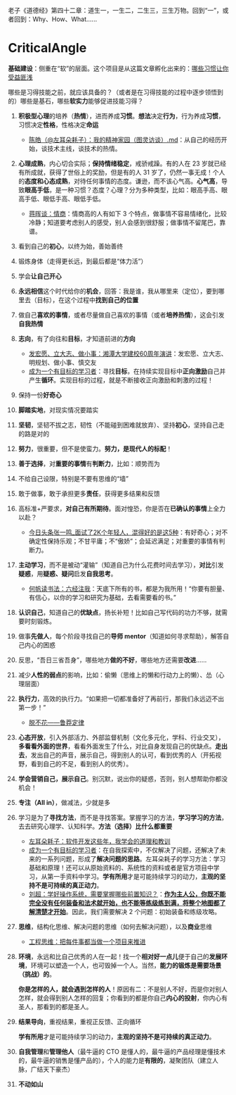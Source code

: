 老子《道德经》第四十二章：道生一，一生二，二生三，三生万物。回到“一”，或者回到：Why、How、What......

# CriticalAngle

**基础建设**：侧重在“软”的层面。这个项目是从这篇文章孵化出来的：[哪些习惯让你受益匪浅](./哪些习惯让你受益匪浅.md)

哪些是习得技能之前，就应该具备的？（或者是在习得技能的过程中逐步领悟到的）哪些是基石，哪些**软实力**能够促进技能习得？

1. **积极型心理**的培养（**热情**），进而养成**习惯**。**想法**决定**行为**，行为养成**习惯**，习惯决定**性格**，性格决定**命运**

   * [陈皓（@左耳朵耗子）：我的精神家园（图灵访谈）.md](./陈皓（@左耳朵耗子）：我的精神家园（图灵访谈）.md)：从自己的经历开始，谈技术主线，谈技术的热情。

2. **心理成熟**，内心切合实际；**保持情绪稳定**，戒骄戒躁。有的人在 23 岁就已经有所成就，获得了世俗上的奖励，但是有的人 31 岁了，仍然一事无成！个人的**态度和心态成熟**，对待任何事情的态度。谦逊，而不该心气高。**心气高**，导致**眼高手低**，是一种习惯？态度？心理？分为多种类型，比如：眼高手高、眼高手低、眼低手高、眼低手低。

   * [蒋晖谈：情商](./蒋晖谈：情商.md)：情商高的人有如下 3 个特点，做事情不容易情绪化，比较冷静；知道要考虑别人的感受，别人会感到很舒服；做事情不留尾巴，靠谱。

3. 看到自己的**初心**，以终为始，善始善终

4. 锻炼身体（走得更长远，到最后都是“体力活”）

5. 学会**让自己开心**

6. **永远相信**这个时代给你的**机会**，回答：我是谁，我从哪里来（定位），要到哪里去（目标），在这个过程中**找到自己的位置**

7. 做自己**喜欢的事情**，或者尽量做自己喜欢的事情（或者**培养热情**），这会引发**自我热情**

8. **志向**，有了向往和**目标**，才知道前进的**方向**

   * [发宏愿、立大志、做小事：湘潭大学建校60周年演讲](./发宏愿、立大志、做小事：湘潭大学建校60周年演讲.md)：发宏愿、立大志、明规划、做小事、慎交友
   * [成为一个有目标的学习者](./成为一个有目标的学习者.md)：寻找**目标**，在持续实现目标中**正向激励**自己并产生**循环**。实现目标的过程，就是不断接收正向激励和刺激的过程！

9. 保持一份**好奇心**

10. **脚踏实地**，对现实情况要踏实

11. **坚韧**，坚韧不拔之志，韧性（不能碰到困难就放弃）、坚持**初心**，坚持自己走的路是对的

12. **努力**，很重要，但不是使蛮力。**努力，是现代人的标配**！

13. **善于选择**，对**重要的事情**有**判断力**，比如：顺势而为

14. 不给自己设限，特别是不要有思维的“墙”

15. 敢于做事，敢于承担更多**责任**，获得更多结果和反馈

16. 高标准+严要求，**对自己有所期待**。面对惶恐，你是否在**已确认的事情**上全力以赴？

    * [今日头条张一鸣_面试了2K个年轻人，混得好的是这5种](./今日头条张一鸣_面试了2K个年轻人，混得好的是这5种.md)：有好奇心；对不确定性保持乐观；不甘平庸；不“傲娇”；会延迟满足；对重要的事情有判断力。

17. **主动学习**，而不是被动“灌输”（知道自己为什么花费时间去学习），**对比**引发**疑惑**，用**疑惑、疑问**启发**自我思考**。

    * [何帆读书法：六经注我](./何帆读书法：六经注我.md)：天底下所有的书，都是为我所用！“你要有胆量、有信心，以你的学习和研究为基础，去看需要看的书。”

18. **认识自己**，知道自己的**优缺点**，扬长补短！比如自己写代码的功力不够，就需要时刻锻炼。

19. 做事**先做人**，每个阶段寻找自己的**导师 mentor**（知道如何寻求帮助），解答自己内心的困惑

20. 反思，“吾日三省吾身”，哪些地方**做的不好**，哪些地方还需要**改进**......

21. 减少**人性的弱点**的影响，比如：偷懒（思维上的懒和行动力上的懒）、怂（心理层面）

22. **执行力**，高效的执行力。“如果把一切都准备好了再前行，那我们永远迈不出第一步！”

    * [脱不花——鲁莽定律](./脱不花——鲁莽定律.md)

23. **心态开放**，引入外部活力、外部监督机制（文化多元化，学科、行业交叉），**多看看外面的世界**，看看外面发生了什么，对比自身发现自己的优缺点。**走出去**，发出自己的声音，展示自己，得到别人的认可，看到优秀的人（开拓视野，看到自己的不足，看到别人的优秀）。

24. **学会营销自己，展示自己**。别沉默，说出你的疑惑，否则，别人想帮助你都没机会！

25. **专注（All in）**，做减法，少就是多

26. 学习是为了**寻找方法**，而不是寻找答案。掌握学习的方法，**学习学习的方法**，去去研究心理学、认知科学。**方法（选择）比什么都重要**
    * [左耳朵耗子：软件开发这些年，我学会的道理和教训](./左耳朵耗子：软件开发这些年，我学会的道理和教训.md)
    * [成为一个有目标的学习者](./成为一个有目标的学习者.md)：在自我探索中，不仅解决了问题，还解决了未来的一系列问题，形成了**解决问题的思路**。左耳朵耗子的学习方法：学习基础和原理！还可以从原始资料的、系统性的资料或者是官方项目中学习，从第一手资料中学习。**学有所用**才是可能持续学习的动力，**主观的坚持不是可持续的真正动力**。
    * [刘超：学好操作系统，需要掌握哪些前置知识？](./刘超：学好操作系统，需要掌握哪些前置知识？.md)：**<u>作为主人公，你既不能完全没有任何装备和法术就开始，也不能等练级练到满，将整个地图都了解清楚才开始</u>**。因此，我们需要解决 2 个问题：初始装备和练级攻略。

27. **思维**，结构化思维、解决问题的思维（如何去解决问题），以及**商业**思维

    * [工程思维：把每件事都当做一个项目来推进](./工程思维：把每件事都当做一个项目来推进.md)

28. **环境**，永远和比自己优秀的人在一起！找一个**相对好一点儿**便于自己的**发展环境**，环境可以塑造一个人，也可毁掉一个人。当然，**能力的锻炼是需要场景（挑战）的**。

    **你是怎样的人，就会遇到怎样的人**！原因有二：不是别人不好，而是你对别人怎样，就会得到别人怎样的回复；你看到的都是你自己**内心的投射**，你内心有圣人，那看到的都是圣人。

29. **结果导向**，重视结果，重视正反馈、正向循环

    **学有所用**才是可能持续学习的动力，**主观的坚持不是可持续的真正动力**。

30. **自我管理**和**管理他人**（最牛逼的 CTO 是懂人的，最牛逼的产品经理是懂技术的，最牛逼的销售是懂产品的），个人的能力是**有限的**，凝聚团队（建立人脉，广结天下豪杰）

31. **不动如山**
